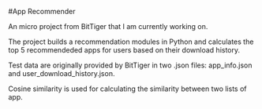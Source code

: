 #App Recommender

An micro project from BitTiger that I am currently working on. 

The project builds a recommendation modules in Python and calculates the top 5 recommendeded apps for users based on their download history.

Test data are originally provided by BitTiger in two .json files: app_info.json and user_download_history.json.

Cosine similarity is used for calculating the similarity between two lists of app. 


